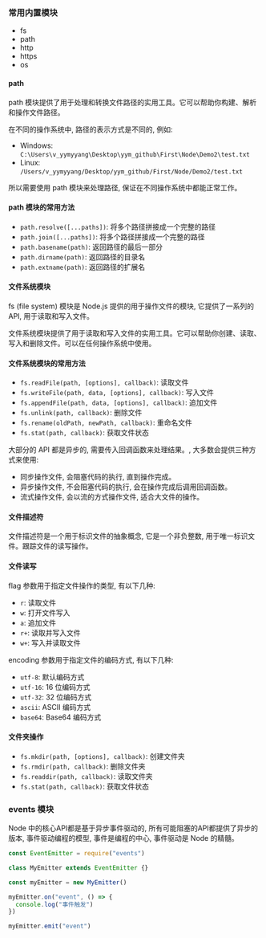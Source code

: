 ### 常用内置模块

- fs
- path
- http
- https
- os

#### path

path 模块提供了用于处理和转换文件路径的实用工具。它可以帮助你构建、解析和操作文件路径。

在不同的操作系统中, 路径的表示方式是不同的, 例如:

- Windows: `C:\Users\v_yymyyang\Desktop\yym_github\First\Node\Demo2\test.txt`
- Linux: `/Users/v_yymyyang/Desktop/yym_github/First/Node/Demo2/test.txt`

所以需要使用 path 模块来处理路径, 保证在不同操作系统中都能正常工作。

#### path 模块的常用方法

- `path.resolve([...paths])`: 将多个路径拼接成一个完整的路径
- `path.join([...paths])`: 将多个路径拼接成一个完整的路径
- `path.basename(path)`: 返回路径的最后一部分
- `path.dirname(path)`: 返回路径的目录名
- `path.extname(path)`: 返回路径的扩展名


#### 文件系统模块

fs (file system) 模块是 Node.js 提供的用于操作文件的模块, 它提供了一系列的 API, 用于读取和写入文件。

文件系统模块提供了用于读取和写入文件的实用工具。它可以帮助你创建、读取、写入和删除文件。可以在任何操作系统中使用。

#### 文件系统模块的常用方法

- `fs.readFile(path, [options], callback)`: 读取文件
- `fs.writeFile(path, data, [options], callback)`: 写入文件
- `fs.appendFile(path, data, [options], callback)`: 追加文件
- `fs.unlink(path, callback)`: 删除文件
- `fs.rename(oldPath, newPath, callback)`: 重命名文件
- `fs.stat(path, callback)`: 获取文件状态


大部分的 API 都是异步的, 需要传入回调函数来处理结果。, 大多数会提供三种方式来使用:

- 同步操作文件, 会阻塞代码的执行, 直到操作完成。
- 异步操作文件, 不会阻塞代码的执行, 会在操作完成后调用回调函数。
- 流式操作文件, 会以流的方式操作文件, 适合大文件的操作。


#### 文件描述符

文件描述符是一个用于标识文件的抽象概念, 它是一个非负整数, 用于唯一标识文件。跟踪文件的读写操作。


#### 文件读写

flag 参数用于指定文件操作的类型, 有以下几种:

- `r`: 读取文件
- `w`: 打开文件写入
- `a`: 追加文件
- `r+`: 读取并写入文件
- `w+`: 写入并读取文件

encoding 参数用于指定文件的编码方式, 有以下几种:

- `utf-8`: 默认编码方式
- `utf-16`: 16 位编码方式
- `utf-32`: 32 位编码方式
- `ascii`: ASCII 编码方式
- `base64`: Base64 编码方式


#### 文件夹操作

- `fs.mkdir(path, [options], callback)`: 创建文件夹
- `fs.rmdir(path, callback)`: 删除文件夹
- `fs.readdir(path, callback)`: 读取文件夹
- `fs.stat(path, callback)`: 获取文件状态


### events 模块

Node 中的核心API都是基于异步事件驱动的, 所有可能阻塞的API都提供了异步的版本, 事件驱动编程的模型, 事件是编程的中心, 事件驱动是 Node 的精髓。

```js
const EventEmitter = require("events")

class MyEmitter extends EventEmitter {}

const myEmitter = new MyEmitter()

myEmitter.on("event", () => {
  console.log("事件触发")
})

myEmitter.emit("event")
```
